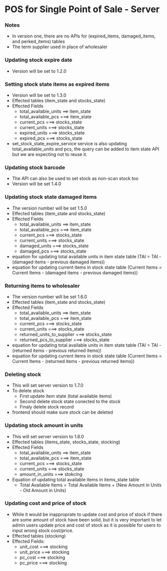 # POS for Single Point of Sale - Server

### Notes
- In version one, there are no APIs for (expired_items, damaged_items, and perked_items) tables
- The term supplier used in place of wholesaler

### Updating stock expire date
- Version will be set to 1.2.0

### Setting stock state items as expired items
- Version will be set to 1.3.0
- Effected tables (item_state and stocks_state)
- Effected Fields
  - total_available_units ==> item_state
  - total_available_pcs ===> item_state
  - current_pcs ===> stocks_state
  - current_units ===> stocks_state
  - expired_units ===> stocks_state
  - expired_pcs ===> stocks_state
- set_stock_state_expire_service service is also updating total_available_units and pcs, the query can be added to item state API but we are expecting not to reuse it.

### Updating stock barcode
- The API can also be used to set stock as non-scan stock too
- Version will be set 1.4.0

### Updating stock state damaged items
- The version number will be set 1.5.0
- Effected tables (item_state and stocks_state)
- Effected Fields
  - total_available_units ==> item_state
  - total_available_pcs ===> item_state
  - current_pcs ===> stocks_state
  - current_units ===> stocks_state
  - damaged_units ===> stocks_state
  - damaged_pcs ===> stocks_state
- equation for updating total available units in item state table (TAI = TAI - (damaged items - previous damaged items))
- equation for updating current items in stock state table  (Current Items = Current Items - (damaged items - previous damaged items))


### Returning items to wholesaler
- The version number will be set 1.6.0
- Effected tables (item_state and stocks_state)
- Effected Fields
  - total_available_units ==> item_state
  - total_available_pcs ===> item_state
  - current_pcs ===> stocks_state
  - current_units ===> stocks_state
  - returned_units_to_supplier ===> stocks_state
  - returned_pcs_to_supplier ===> stocks_state
- equation for updating total available units in item state table (TAI = TAI - (returned items - previous returned items))
- equation for updating current items in stock state table  (Current Items = Current Items - (returned items - previous returned items))

### Deleting stock
- This will set server version to 1.7.0
- To delete stock
  - First update item state (total available items)
  - Second delete stock state conected to the stock
  - Finaly delete stock record
- frontend should make sure stock can be deleted

### Updating stock amount in units
- This will set server version to 1.8.0
- Effected tables (items_state, stocks_state, stocking)
- Effected Fields
  - total_available_units ==> item_state
  - total_available_pcs ===> item_state
  - current_pcs ===> stocks_state
  - current_units ===> stocks_state
  - amount_in_units ===> stokcing
- Equation of updating total available items in items_state table
  - Total Available Items = Total Available Items + (New Amount in Units - Old Amount in Units)

### Updating cost and price of stock
- While it would be inapproprate to update cost and price of stock if there are some amount of stock have been solid, but it is very important to let admin users update price and cost of stock as it is possible for users to input wrong stock cost/price.
- Effected tables (stocking)
- Effected Fields:
  - unit_cost ===> stocking
  - unit_price ===> stocking
  - pc_cost ===> stocking
  - pc_price ===> stocking



